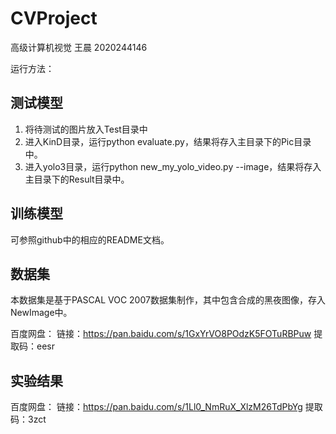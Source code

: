 # CVProject

高级计算机视觉 王晨 2020244146

运行方法：

## 测试模型 ##
1. 将待测试的图片放入Test目录中
2. 进入KinD目录，运行python evaluate.py，结果将存入主目录下的Pic目录中。
3. 进入yolo3目录，运行python new_my_yolo_video.py --image，结果将存入主目录下的Result目录中。

## 训练模型 ##
可参照github中的相应的README文档。


## 数据集 ##
本数据集是基于PASCAL VOC 2007数据集制作，其中包含合成的黑夜图像，存入NewImage中。

百度网盘：
链接：https://pan.baidu.com/s/1GxYrVO8POdzK5FOTuRBPuw 
提取码：eesr 



## 实验结果 ##
百度网盘：
链接：https://pan.baidu.com/s/1Ll0_NmRuX_XlzM26TdPbYg 
提取码：3zct 
